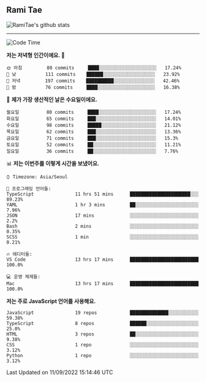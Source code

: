 ## Rami Tae

![RamiTae's github stats](https://github-readme-stats.vercel.app/api?username=RamiTae&show_icons=true&theme=tokyonight)

---
<!--START_SECTION:waka-->
![Code Time](http://img.shields.io/badge/Code%20Time-361%20hrs%2043%20mins-blue)

**저는 저녁형 인간이에요. 🦉** 

```text
🌞 아침         80 commits     ████░░░░░░░░░░░░░░░░░░░░░   17.24% 
🌆 낮　         111 commits    ██████░░░░░░░░░░░░░░░░░░░   23.92% 
🌃 저녁         197 commits    ██████████░░░░░░░░░░░░░░░   42.46% 
🌙 밤　         76 commits     ████░░░░░░░░░░░░░░░░░░░░░   16.38%

```
📅 **제가 가장 생산적인 날은 수요일이에요.** 

```text
월요일          80 commits     ████░░░░░░░░░░░░░░░░░░░░░   17.24% 
화요일          65 commits     ███░░░░░░░░░░░░░░░░░░░░░░   14.01% 
수요일          98 commits     █████░░░░░░░░░░░░░░░░░░░░   21.12% 
목요일          62 commits     ███░░░░░░░░░░░░░░░░░░░░░░   13.36% 
금요일          71 commits     ███░░░░░░░░░░░░░░░░░░░░░░   15.3% 
토요일          52 commits     ██░░░░░░░░░░░░░░░░░░░░░░░   11.21% 
일요일          36 commits     ██░░░░░░░░░░░░░░░░░░░░░░░   7.76%

```


📊 **저는 이번주를 이렇게 시간을 보냈어요.** 

```text
⌚︎ Timezone: Asia/Seoul

💬 프로그래밍 언어들: 
TypeScript               11 hrs 51 mins      ██████████████████████░░░   89.23% 
YAML                     1 hr 3 mins         ██░░░░░░░░░░░░░░░░░░░░░░░   7.96% 
JSON                     17 mins             ░░░░░░░░░░░░░░░░░░░░░░░░░   2.2% 
Bash                     2 mins              ░░░░░░░░░░░░░░░░░░░░░░░░░   0.35% 
SCSS                     1 min               ░░░░░░░░░░░░░░░░░░░░░░░░░   0.21%

🔥 에디터들: 
VS Code                  13 hrs 17 mins      █████████████████████████   100.0%

💻 운영 체제들: 
Mac                      13 hrs 17 mins      █████████████████████████   100.0%

```

**저는 주로 JavaScript 언어를 사용해요.** 

```text
JavaScript               19 repos            ██████████████░░░░░░░░░░░   59.38% 
TypeScript               8 repos             ██████░░░░░░░░░░░░░░░░░░░   25.0% 
HTML                     3 repos             ██░░░░░░░░░░░░░░░░░░░░░░░   9.38% 
CSS                      1 repo              ░░░░░░░░░░░░░░░░░░░░░░░░░   3.12% 
Python                   1 repo              ░░░░░░░░░░░░░░░░░░░░░░░░░   3.12%

```



 Last Updated on 11/09/2022 15:14:46 UTC
<!--END_SECTION:waka-->
